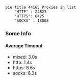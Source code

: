 
```mermaid
pie title 44165 Proxies in list
    "HTTP" : 24823
    "HTTPS": 6425
    "SOCKS" : 18008
```

### Some Info
#### Average Timeout

- mixed: 3.0s
- http: 1.4s
- https: 8.6s
- socks: 6.3s
